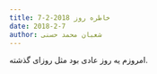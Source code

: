 ```yaml
---
title: خاطره روز 2018-2-7
date: 2018-2-7
author: شعبان محمد حسنی
---
```


امروزم یه روز عادی بود مثل روزای گذشته.